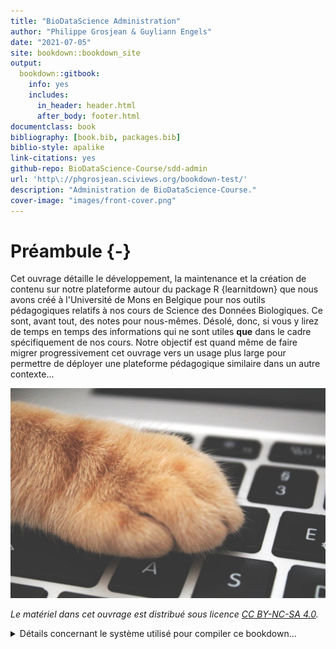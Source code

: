 ```yaml
--- 
title: "BioDataScience Administration"
author: "Philippe Grosjean & Guyliann Engels"
date: "2021-07-05"
site: bookdown::bookdown_site
output:
  bookdown::gitbook:
    info: yes
    includes:
      in_header: header.html
      after_body: footer.html
documentclass: book
bibliography: [book.bib, packages.bib]
biblio-style: apalike
link-citations: yes
github-repo: BioDataScience-Course/sdd-admin
url: 'http\://phgrosjean.sciviews.org/bookdown-test/'
description: "Administration de BioDataScience-Course."
cover-image: "images/front-cover.png"
---
```


# Préambule {-}



Cet ouvrage détaille le développement, la maintenance et la création de contenu sur notre plateforme autour du package R {learnitdown} que nous avons créé à l'Université de Mons en Belgique pour nos outils pédagogiques relatifs à nos cours de Science des Données Biologiques. Ce sont, avant tout, des notes pour nous-mêmes. Désolé, donc, si vous y lirez de temps en temps des informations qui ne sont utiles **que** dans le cadre spécifiquement de nos cours. Notre objectif est quand même de faire migrer progressivement cet ouvrage vers un usage plus large pour permettre de déployer une plateforme pédagogique similaire dans un autre contexte...


![](images/front-cover.png)

_Le matériel dans cet ouvrage est distribué sous licence [CC BY-NC-SA 4.0](https://creativecommons.org/licenses/by-nc-sa/4.0/deed.fr)._

<details>
<summary>Détails concernant le système utilisé pour compiler ce bookdown...</summary>

##### Information système {-}


```r
sessioninfo::session_info()
```

```
# ─ Session info ───────────────────────────────────────────────────────────────
#  setting  value                                      
#  version  R version 4.0.5 Patched (2021-03-31 r80240)
#  os       macOS Catalina 10.15.7                     
#  system   x86_64, darwin17.0                         
#  ui       X11                                        
#  language (EN)                                       
#  collate  en_US.UTF-8                                
#  ctype    en_US.UTF-8                                
#  tz       Europe/Brussels                            
#  date     2021-07-05                                 
# 
# ─ Packages ───────────────────────────────────────────────────────────────────
#  package     * version     date       lib source                            
#  bookdown      0.22        2021-04-22 [1] CRAN (R 4.0.2)                    
#  bslib         0.2.5       2021-05-12 [1] CRAN (R 4.0.5)                    
#  cli           2.5.0       2021-04-26 [1] CRAN (R 4.0.2)                    
#  digest        0.6.27      2020-10-24 [1] CRAN (R 4.0.2)                    
#  evaluate      0.14        2019-05-28 [1] CRAN (R 4.0.0)                    
#  fastmap       1.1.0       2021-01-25 [1] CRAN (R 4.0.2)                    
#  htmltools     0.5.1.9005  2021-05-19 [1] Github (rstudio/htmltools@8a6defc)
#  jquerylib     0.1.4       2021-04-26 [1] CRAN (R 4.0.2)                    
#  jsonlite      1.7.2       2020-12-09 [1] CRAN (R 4.0.2)                    
#  knitr         1.33        2021-04-24 [1] CRAN (R 4.0.2)                    
#  magrittr      2.0.1       2020-11-17 [1] CRAN (R 4.0.2)                    
#  R6            2.5.0       2020-10-28 [1] CRAN (R 4.0.2)                    
#  rlang         0.4.11.9000 2021-05-19 [1] Github (r-lib/rlang@7021ebe)      
#  rmarkdown     2.8         2021-05-07 [1] CRAN (R 4.0.2)                    
#  sass          0.4.0       2021-05-12 [1] CRAN (R 4.0.2)                    
#  sessioninfo   1.1.1       2018-11-05 [1] CRAN (R 4.0.2)                    
#  stringi       1.6.1       2021-05-10 [1] CRAN (R 4.0.2)                    
#  stringr       1.4.0       2019-02-10 [1] CRAN (R 4.0.0)                    
#  withr         2.4.2       2021-04-18 [1] CRAN (R 4.0.2)                    
#  xfun          0.23        2021-05-15 [1] CRAN (R 4.0.2)                    
#  yaml          2.2.1       2020-02-01 [1] CRAN (R 4.0.0)                    
# 
# [1] /Library/Frameworks/R.framework/Versions/4.0/Resources/library
```

</details>

